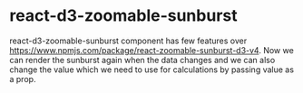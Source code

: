 # react-d3-zoomable-sunburst
react-d3-zoomable-sunburst component has few features over https://www.npmjs.com/package/react-zoomable-sunburst-d3-v4. Now we can render the sunburst again when the data changes and we can also change the value which we need to use for calculations by passing value as a prop.

